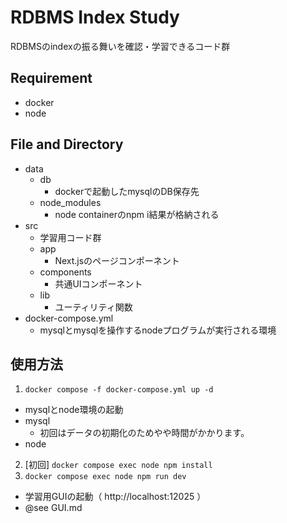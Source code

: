 # RDBMS Index Study

RDBMSのindexの振る舞いを確認・学習できるコード群

## Requirement
- docker
- node

## File and Directory
- data
  - db
    - dockerで起動したmysqlのDB保存先
  - node_modules
    - node containerのnpm i結果が格納される
- src
  - 学習用コード群
  - app
    - Next.jsのページコンポーネント
  - components
    - 共通UIコンポーネント
  - lib
    - ユーティリティ関数
- docker-compose.yml
  - mysqlとmysqlを操作するnodeプログラムが実行される環境

## 使用方法

1. `docker compose -f docker-compose.yml up -d`
  - mysqlとnode環境の起動
  - mysql
    - 初回はデータの初期化のためやや時間がかかります。
  - node
2. [初回] `docker compose exec node npm install`
3. `docker compose exec node npm run dev`
  - 学習用GUIの起動（ http://localhost:12025 ）
  - @see GUI.md